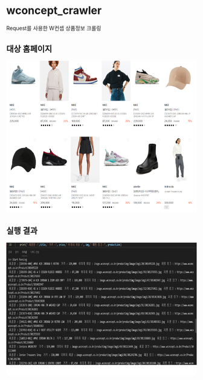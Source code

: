 # wconcept_crawler
Request를 사용한 W컨셉 상품정보 크롤링

## 대상 홈페이지 
<img src="https://github.com/coper3976/wconcept_crawler/blob/main/%ED%99%88%ED%8E%98%EC%9D%B4%EC%A7%80%20%EC%82%AC%EC%A7%84.png"  width="600" height="400">
 
## 실행 결과
<img src="https://github.com/coper3976/wconcept_crawler/blob/main/%EC%8B%A4%ED%96%89%20%EA%B2%B0%EA%B3%BC.png"  width="800" height="350">
 
